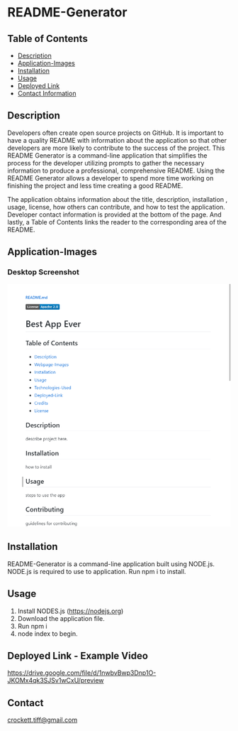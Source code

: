 # README-Generator

## Table of Contents
* [Description](#description)
* [Application-Images](#app-images)
* [Installation](#installation)
* [Usage](#usage)
* [Deployed Link](#deployed-link)
* [Contact Information](#contact)


## Description

Developers often create open source projects on GitHub.  It is important to have a quality README with information about the application so that other developers are more likely to contribute to the success of the project.  This README Generator is a command-line application that simplifies the process for the developer utilizing prompts to gather the necessary information to produce a professional, comprehensive README. Using the README Generator allows a developer to spend more time working on finishing the project and less time creating a good README. 

The application obtains information about the title, description, installation , usage, license, how others can contribute, and how to test the application. Developer contact information is provided at the bottom of the page. And lastly, a Table of Contents links the reader to the corresponding area of the README.


## Application-Images

### Desktop Screenshot
![Screenshot of desktop webpage](https://github.com/tiffcrockett/README-Generator/blob/main/rdmegen.png?)

## Installation

README-Generator is a command-line application built using NODE.js.  NODE.js is required to use to application. Run npm i to install.

## Usage

1. Install NODES.js (https://nodejs.org)
2. Download the application file.
3. Run npm i 
4. node index to begin. 

## Deployed Link - Example Video

https://drive.google.com/file/d/1nwbvBwp3Dnp1O-JKOMx4qk3SJSv1wCxU/preview

## Contact

crockett.tiff@gmail.com
